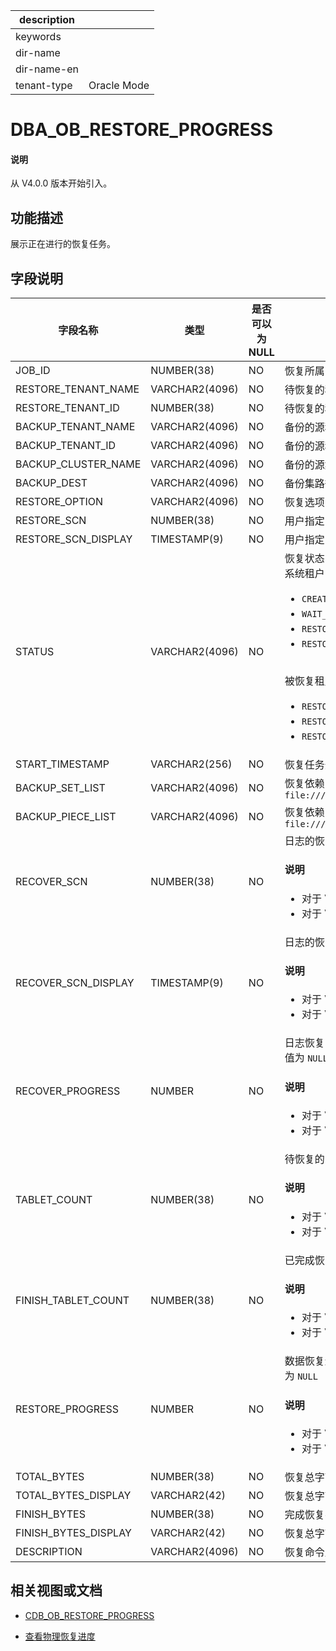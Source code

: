 |description||
|---|---|
|keywords||
|dir-name||
|dir-name-en||
|tenant-type|Oracle Mode|

# DBA_OB_RESTORE_PROGRESS

<main id="notice" type='explain'>
  <h4>说明</h4>
  <p>从 V4.0.0 版本开始引入。</p>
</main>

## 功能描述

展示正在进行的恢复任务。

## 字段说明

| 字段名称 | 类型 | 是否可以为 NULL | 描述 |
| --- | --- | --- | --- |
| JOB_ID | NUMBER(38) | NO | 恢复所属的 job_id，对应一次恢复任务 |
| RESTORE_TENANT_NAME | VARCHAR2(4096) | NO | 待恢复的租户名 |
| RESTORE_TENANT_ID | NUMBER(38) | NO | 待恢复的租户 ID |
| BACKUP_TENANT_NAME | VARCHAR2(4096) | NO | 备份的源租户名 |
| BACKUP_TENANT_ID | VARCHAR2(4096) | NO | 备份的源租户 ID |
| BACKUP_CLUSTER_NAME | VARCHAR2(4096) | NO | 备份的源集群名 |
| BACKUP_DEST | VARCHAR2(4096) | NO | 备份集路径，指用户输入的数据备份路径与日志归档路径 |
| RESTORE_OPTION | VARCHAR2(4096) | NO | 恢复选项，发起恢复时，用户指定的 `restore_option` |
| RESTORE_SCN | NUMBER(38) | NO | 用户指定的恢复位点 |
| RESTORE_SCN_DISPLAY | TIMESTAMP(9) | NO | 用户指定的恢复位点的时间戳表示 |
| STATUS | VARCHAR2(4096) | NO | 恢复状态：系统租户的恢复任务与被恢复租户的恢复任务状态不一致。<br>系统租户：<ul><li>`CREATE_TENANT`：创建租户，此阶段系统租户创建被恢复租户 </li> <li>`WAIT_TENANT_RESTORE_FINISH`：等待被恢复租户恢复结束 </li> <li>`RESTORE_SUCCESS`：恢复租户成功 </li> <li> `RESTORE_FAIL`：恢复租户失败 </li></ul> <br>被恢复租户：<ul><li>`RESTORING`：租户数据恢复中 </li> <li>`RESTORE_SUCCESS`：恢复成功 </li> <li>`RESTORE_FAIL`：恢复失败 </li></ul> |
| START_TIMESTAMP | VARCHAR2(256) | NO | 恢复任务开始时间戳 |
| BACKUP_SET_LIST | VARCHAR2(4096) | NO | 恢复依赖的数据备份集路径列表，备份集间以 `,` 分隔，例如：`file:///data/nfs/backup/data/backup_set_1_full,file:///data/nfs/backup/data/backup_set_2_inc`   |
| BACKUP_PIECE_LIST | VARCHAR2(4096) | NO | 恢复依赖的日志归档分片路径列表，分片间以 `,` 分隔，例如：`file:///data/nfs/backup/archive/piece_d1001r1p1,file:///data/nfs/backup/archive/piece_d1001r2p2`  |
| RECOVER_SCN                      | NUMBER(38)     | NO   | 日志的恢复位点。对于系统租户，该字段的值为 `NULL` <main id="notice" type='explain'><h4>说明</h4><ul><li>对于 V4.2.1 版本，该字段从 V4.2.1 BP7 版本开始引入。</li> <li>对于 V4.2.x 其他版本，该字段从 V4.2.3 版本开始引入。</li></ul> </main> |
| RECOVER_SCN_DISPLAY              | TIMESTAMP(9)   | NO   | 日志的恢复位点的时间戳表示。对于系统租户，该字段的值为 `NULL`<main id="notice" type='explain'><h4>说明</h4><ul><li>对于 V4.2.1 版本，该字段从 V4.2.1 BP7 版本开始引入。</li> <li>对于 V4.2.x 其他版本，该字段从 V4.2.3 版本开始引入。</li></ul> </main>  |
| RECOVER_PROGRESS                 | NUMBER         | NO   | 日志恢复的进度，结果保留两位小数，例如：显示 `87.65` 表示当前进度为 87.65%。对于系统租户，该字段的值为 `NULL` <main id="notice" type='explain'><h4>说明</h4><ul><li>对于 V4.2.1 版本，该字段从 V4.2.1 BP7 版本开始引入。</li> <li>对于 V4.2.x 其他版本，该字段从 V4.2.3 版本开始引入。</li></ul> </main>  |
| TABLET_COUNT                     | NUMBER(38)     | NO   | 待恢复的 Tablet 总数。对于系统租户，该字段的值为 `NULL` <main id="notice" type='explain'><h4>说明</h4><ul><li>对于 V4.2.1 版本，该字段从 V4.2.1 BP7 版本开始引入。</li> <li>对于 V4.2.x 其他版本，该字段从 V4.2.3 版本开始引入。</li></ul> </main> |
| FINISH_TABLET_COUNT              | NUMBER(38)     | NO   | 已完成恢复的 Tablet 总数。对于系统租户，该字段的值为 `NULL` <main id="notice" type='explain'><h4>说明</h4><ul><li>对于 V4.2.1 版本，该字段从 V4.2.1 BP7 版本开始引入。</li> <li>对于 V4.2.x 其他版本，该字段从 V4.2.3 版本开始引入。</li></ul> </main>  |
| RESTORE_PROGRESS                 | NUMBER         | NO   | 数据恢复进度，结果保留两位小数，例如：显示 `87.65` 表示当前进度为 87.65%。对于系统租户，该字段的值为 `NULL` <main id="notice" type='explain'><h4>说明</h4><ul><li>对于 V4.2.1 版本，该字段从 V4.2.1 BP7 版本开始引入。</li> <li>对于 V4.2.x 其他版本，该字段从 V4.2.3 版本开始引入。</li></ul> </main> |
| TOTAL_BYTES          | NUMBER(38)     | NO   | 恢复总字节数 |
| TOTAL_BYTES_DISPLAY  | VARCHAR2(42)   | NO   | 恢复总字节数，以存储容量单位展示 |
| FINISH_BYTES         | NUMBER(38)     | NO   | 完成恢复字节数 |
| FINISH_BYTES_DISPLAY | VARCHAR2(42)   | NO   | 恢复总字节数，以存储容量单位展示 |
| DESCRIPTION          | VARCHAR2(4096) | NO   | 恢复命令里指定的 `DESCRIPTION` 信息 |

## 相关视图或文档

* [CDB_OB_RESTORE_PROGRESS](../../300.system-view-of-sys-tenant/200.dictionary-view-of-sys-tenant/9600.oceanbase-cdb_ob_restore_progress-of-sys-tenant.md)

* [查看物理恢复进度](../../../../600.manage/600.backup-and-recovery/600.restore-data/400.view-the-restore-progress.md)
